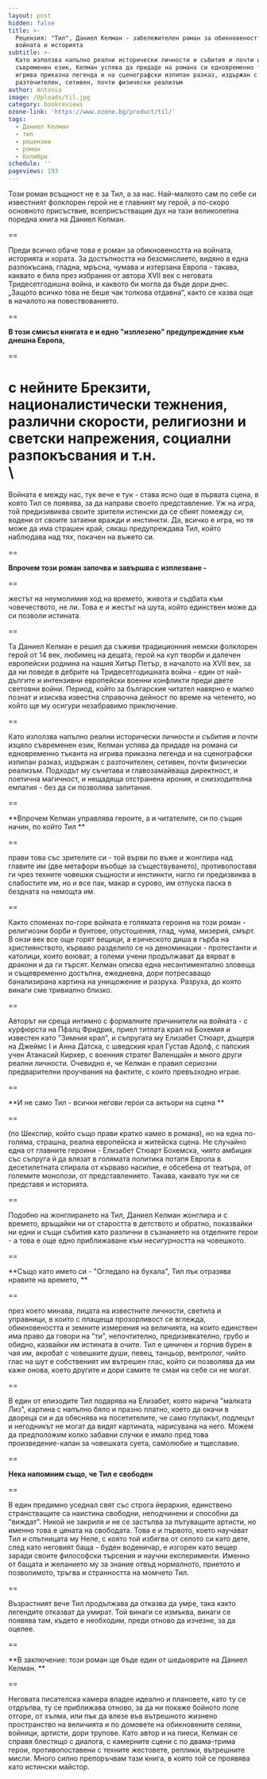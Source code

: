 ```yaml
---
layout: post
hidden: false
title: >-
  Рецензия: "Тил", Даниел Келман - забележителен роман за обикновеността на
  войната и историята
subtitle: >-
  Като използва напълно реални исторически личности и събития и почти изцяло
  съвременен език, Келман успява да придаде на романа си едновременно тъканта на
  игрива приказна легенда и на сценографски изпипан разказ, издържан с
  разточителен, сетивен, почти физически реализъм
author: Antonia
image: /Uploads/til.jpg
category: bookreviews
ozone-link: 'https://www.ozone.bg/product/til/'
tags:
  - Даниел Келман
  - тил
  - рецензии
  - роман
  - Колибри
schedule: ''
pageviews: 193
---
```

Този роман всъщност не е за Тил, а за нас. Най-малкото сам по себе си известният фолклорен герой не е главният му герой, а по-скоро основното присъствие, всеприсъстващия дух на тази великолепна поредна книга на Даниел Келман. 

\==

Преди всичко обаче това е роман за обикновеността на войната, историята и хората. За достъпността на безсмислието, видяно в една разпокъсана, гладна, мръсна, чумава и изтерзана Европа - такава, каквато е била през избрания от автора XVII век с неговата Тридесетгодишна война, и каквото би могла да бъде дори днес. „Защото всичко това не беше чак толкова отдавна“, както се казва още в началото на повествованието. 

\==

**В този смисъл книгата е и едно "изплезено" предупреждение към днешна Европа,**

\==

с нейните Брекзити, националистически тежнения, различни скорости, религиозни и светски напрежения, социални разпокъсвания и т.н. \
\
==

Войната е между нас, тук вече е тук - става ясно още в първата сцена, в която Тил се появява, за да направи своето представление. Уж на игра, той предизивиква своите зрители истински да се сбият помежду си, водени от своите затаени вражди и инстинкти. Да, всичко е игра, но тя може да има страшен край, сякаш предупреждава Тил, който наблюдава над тях, покачен на въжето си. 

\==

**Впрочем този роман започва и завършва с изплезване -**

\==

жестът на неумолимия ход на времето, живота и съдбата към човечеството, не ли. Това е и жестът на шута, който единствен може да си позволи истината. 

\==

Та Даниел Келман е решил да съживи традиционния немски фолклорен герой от 14 век, любимец на децата, герой на куп творби и далечен европейски роднина на нашия Хитър Петър, в началото на XVII век, за да ни поведе в дебрите на Тридесетгодишната война - един от най-дългите и интензивни европейски военни конфликти преди двете световни войни. Период, който за българския читател навярно е малко познат и изисква известна справочна дейност по време на четенето, но който ще му осигури незабравимо приключение. 

\==

Като използва напълно реални исторически личности и събития и почти изцяло съвременен език, Келман успява да придаде на романа си едновременно тъканта на игрива приказна легенда и на сценографски изпипан разказ, издържан с разточителен, сетивен, почти физически реализъм. Подходът му съчетава и главозамайваща директност, и поетична магичност, и нещадяща отстранена ирония, и снизходителна емпатия - без да си позволява залитания. 

\==

**Впрочем Келман управлява героите, а и читателите, си по същия начин, по който Тил **

\==

прави това със зрителите си - той върви по въже и жонглира над главите им (две метафори въобще за съществуването), противопоставя ги чрез техните човешки същности и инстинкти, нагло ги предизвиква в слабостите им, но и все пак, макар и сурово, им отпуска ласка в бездната на немощта им.  

\==

Както споменах по-горе войната е голямата героиня на този роман - религиозни борби и бунтове, опустошения, глад, чума, мизерия, смърт. В онзи век все още горят вещици, а езическото диша в гърба на християнството, кърваво разделило се на деноминации - протестанти и католици, които воюват; а големи учени продължават да вярват в дракони и да ги търсят. Келман описва една несантиментално зловеща и същевременно достъпна, ежедневна, дори потресаващо банализирана картина на унищожение и разруха. Разруха, до която винаги сме тривиално близко. 

\==

Авторът ни среща интимно с формалните причинители на войната - с курфюрста на Пфалц Фридрих, приел титлата крал на Бохемия и известен като "Зимния крал", и съпругата му Елизабет Стюарт, дъщеря на Джеймс I и Анна Датска, с шведския крал Густав Адолф, с папския учен Атанасий Кирхер, с военния стратег Валенщайн и много други реални личности. Очевидно е, че Келман е правил сериозни предварителни проучвания на фактите, с които превъзходно играе.

\==

**И не само Тил - всички негови герои са актьори на сцена **

\==

(по Шекспир, който също прави кратко камео в романа), но на една по-голяма, страшна, реална европейска и житейска сцена. Не случайно една от главните героини - Елизабет Стюарт Бохемска, чиято амбиция със съпруга й да влязат в голямата политика потапя Европа в десетилетната спирала от кърваво насилие, е обсебена от театъра, от големите монолози, от представлението. Такава, каквато тук ни се представя и историята.

\==

Подобно на жонглирането на Тил, Даниел Келман жонглира и с времето, връщайки ни от старостта в детството и обратно, показвайки ни едни и същи събития като различни в съзнанието на отделните герои - а това е още едно приближаване към несигурността на човешкото. 

\==

**Също като името си - "Огледало на бухала", Тил пък отразява нравите на времето, **

\==

през което минава, лицата на известните личности, светила и управници, в които с плащеща прозорливост се вглежда, обикновеността и земните измерения на величията, на които единствен има право да говори на "ти", непочтително, предизивкателно, грубо и обидно, казвайки им истината в очите. Тил е циничен и горчив бурен в чая им, акробат с човешките души, певец, танцьор, вентролог, чийто глас на шут е собственият им вътрешен глас, който си позволява да им каже онова, което другите и дори самите те смаи на себе си не могат.

\==

В един от епизодите Тил подарява на Елизабет, която нарича "малката Лиз", картина с напълно бяло и празно платно, което да окачи в двореца си и да обяснява на посетителите, че само глупакът, подлецът и негодникът не могат да видят картината, нарисувана на него. Можем да предположим колко забавни случки е имало пред това произведение-капан за човешката суета, самолюбие и тщеславие.  

\==

**Нека напомним също, че Тил е свободен**

\==

В един предимно уседнал свят със строга йерархия, единствено странстващите са наистина свободни, неподчинени и способни да "виждат". Никой не закриля и не се застъпва за пътуващите артисти, но именно това е цената на свободата. Това е и първото, което научават Тил и спътницата му Неле, с която той избягва от селото си като дете, след като неговият баща - буден воденичар, е изгорен като вещер заради своите философски търсения и научни експерименти. Именно от бащата и желанието му за знание отвъд нормалното, приетото и позволимото, тръгва и странността на момчето Тил. 

\==

Възрастният вече Тил продължава да отказва да умре, така както легендите отказват да умират. Той винаги се измъква, винаги се появява там, където е необходим, преди отново да изчезне, за да оцелее. 

\==

**В заключение: този роман ще бъде един от шедьоврите на Даниел Келман. **

\==

Неговата писателска камера владее идеално и плановете, като ту се отдръпва, ту се приближава отново, за да ни покаже бойното поле отгоре, от хълма, или пък да влезе във вътрешното жизнено пространство на величията и по домовете на обикновените селяни, войници, артисти, дори трупове. Като автор и на пиеси, Келман се справя блестящо с диалога, с камерните сцени с по двама-трима герои, противопоставени с техните жестовете, реплики, вътрешните мисли. Много силно препоръчвам тази книга, в която той се проявява като истински майстор.
